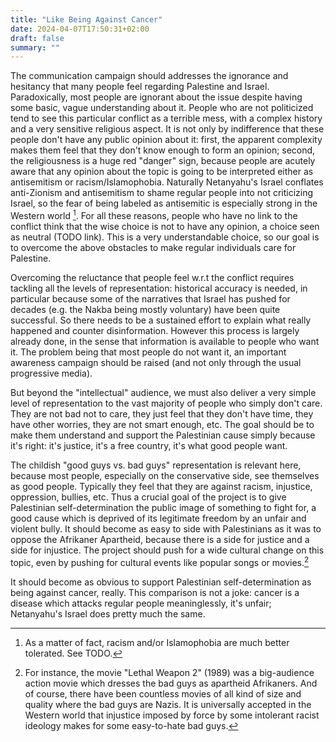 ```yaml
---
title: "Like Being Against Cancer"
date: 2024-04-07T17:50:31+02:00
draft: false
summary: ""
---
```



The communication campaign should addresses the ignorance and hesitancy that many people feel regarding Palestine and Israel. Paradoxically, most people are ignorant about the issue despite having some basic, vague understanding about it. People who are not politicized tend to see this particular conflict as a terrible mess, with a complex history and a very sensitive religious aspect. It is not only by indifference that these people don't have any public opinion about it: first, the apparent complexity makes them feel that they don't know enough to form an opinion; second, the religiousness is a huge red "danger" sign, because people are acutely aware that any opinion about the topic is going to be interpreted either as antisemitism or racism/Islamophobia. Naturally Netanyahu's Israel conflates anti-Zionism and antisemitism to shame regular people into not criticizing Israel, so the fear of being labeled as antisemitic is especially strong in the Western world [^1]. For all these reasons, people who have no link to the conflict think that the wise choice is not to have any opinion, a choice seen as neutral (TODO link). This is a very understandable choice, so our goal is to overcome the above obstacles to make regular individuals care for Palestine. 

Overcoming the reluctance that people feel w.r.t the conflict requires tackling all the levels of representation: historical accuracy is needed, in particular because some of the narratives that Israel has pushed for decades (e.g. the Nakba being mostly voluntary) have been quite successful. So there needs to be a sustained effort to explain what really happened and counter disinformation. However this process is largely already done, in the sense that information is available to people who want it. The problem being that most people do not want it, an important awareness campaign should be raised (and not only through the usual progressive media).

But beyond the "intellectual" audience, we must also deliver a very simple level of representation to the vast majority of people who simply don't care. They are not bad not to care, they just feel that they don't have time, they have other worries, they are not smart enough, etc. The goal should be to make them understand and support the Palestinian cause simply because it's right: it's justice, it's a free country, it's what good people want.

The childish "good guys vs. bad guys" representation is relevant here, because most people, especially on the conservative side, see themselves as good people. Typically they feel that they are against racism, injustice, oppression, bullies, etc. Thus a crucial goal of the project is to give Palestinian self-determination the public image of something to fight for, a good cause which is deprived of its legitimate freedom by an unfair and violent bully. It should become as easy to side with Palestinians as it was to oppose the Afrikaner Apartheid, because there is a side for justice and a side for injustice. The project should push for a wide cultural change on this topic, even by pushing for cultural events like popular songs or movies.[^2] 

It should become as obvious to support Palestinian self-determination as being against cancer, really. This comparison is not a joke: cancer is a disease which attacks regular people meaninglessly, it's unfair; Netanyahu's Israel does pretty much the same. 


[^1]: As a matter of fact, racism and/or Islamophobia are much better tolerated. See TODO.

[^2]: For instance, the movie "Lethal Weapon 2" (1989) was a big-audience action movie which dresses the bad guys as apartheid Afrikaners. And of course, there have been countless movies of all kind of size and quality where the bad guys are Nazis. It is universally accepted in the Western world that injustice imposed by force by some intolerant racist ideology makes for some easy-to-hate bad guys.

